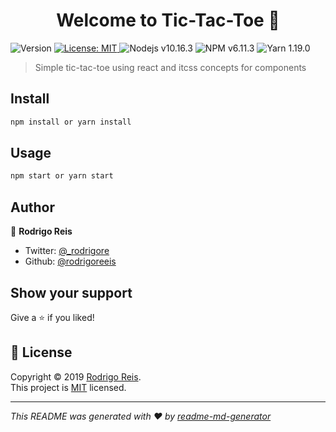 <h1 align="center">Welcome to Tic-Tac-Toe 👋</h1>
<p>
  <img alt="Version" src="https://img.shields.io/badge/version-0.1.0-blue.svg?cacheSeconds=2592000" />
  <a href="MIT" target="_blank">
    <img alt="License: MIT" src="https://img.shields.io/badge/License-MIT-yellow.svg" />
  </a>
    <img alt="Nodejs v10.16.3" src="https://img.shields.io/badge/node-10.16.3-green" />
    <img alt="NPM v6.11.3" src="https://img.shields.io/badge/npm-6.11.3-brightgreen" />
    <img alt="Yarn 1.19.0" src="https://img.shields.io/badge/yarn-1.19.0-blue" />
</p>

> Simple tic-tac-toe using react and itcss concepts for components

## Install

```sh
npm install or yarn install
```

## Usage

```sh
npm start or yarn start
```

## Author

👤 **Rodrigo Reis**

* Twitter: [@_rodrigore](https://twitter.com/_rodrigore)
* Github: [@rodrigoreeis](https://github.com/rodrigoreeis)

## Show your support

Give a ⭐️ if you liked!

## 📝 License

Copyright © 2019 [Rodrigo Reis](https://github.com/rodrigoreeis).<br />
This project is [MIT](https://github.com/rodrigoreeis/React-Hash/blob/feature/game-hash/LICENSE) licensed.

***
_This README was generated with ❤️ by [readme-md-generator](https://github.com/kefranabg/readme-md-generator)_
